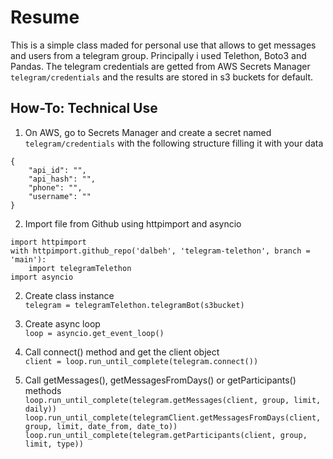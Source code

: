 # Resume
This is a simple class maded for personal use that allows to get messages and users from a telegram group. Principally i used Telethon, Boto3 and Pandas.  The telegram credentials are getted from AWS Secrets Manager `telegram/credentials` and the results are stored in s3 buckets for default.
<br />
## How-To: Technical Use
1. On AWS, go to Secrets Manager and create a secret named `telegram/credentials` with the following structure filling it with your data <br />
```
{
    "api_id": "",
    "api_hash": "",
    "phone": "",
    "username": ""
}
```

2. Import file from Github using httpimport and asyncio <br />
```
import httpimport
with httpimport.github_repo('dalbeh', 'telegram-telethon', branch = 'main'):
    import telegramTelethon
import asyncio
```

2. Create class instance <br />
`telegram = telegramTelethon.telegramBot(s3bucket)`
3. Create async loop <br />
`loop = asyncio.get_event_loop()`

5. Call connect() method and get the client object <br />
`client = loop.run_until_complete(telegram.connect())`

7. Call getMessages(), getMessagesFromDays() or getParticipants() methods <br />
`loop.run_until_complete(telegram.getMessages(client, group, limit, daily))` <br />
`loop.run_until_complete(telegramClient.getMessagesFromDays(client, group, limit, date_from, date_to))` <br />
`loop.run_until_complete(telegram.getParticipants(client, group, limit, type))`

